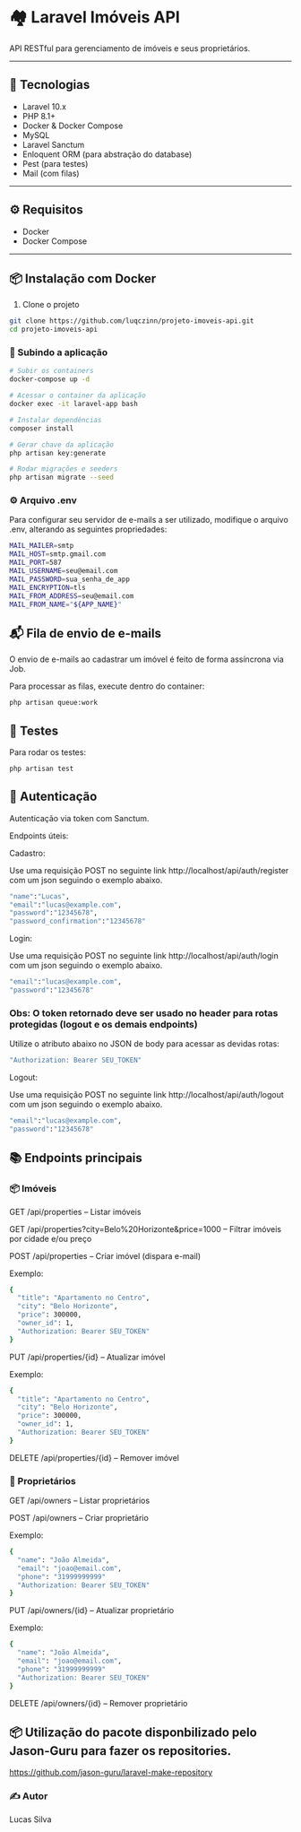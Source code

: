 # 🏘️ Laravel Imóveis API

API RESTful para gerenciamento de imóveis e seus proprietários.

---

## 🚀 Tecnologias

- Laravel 10.x
- PHP 8.1+
- Docker & Docker Compose
- MySQL
- Laravel Sanctum
- Enloquent ORM (para abstração do database)
- Pest (para testes)
- Mail (com filas)

---

## ⚙️ Requisitos

- Docker
- Docker Compose

---
## 📦 Instalação com Docker

1. Clone o projeto
```bash 
git clone https://github.com/luqczinn/projeto-imoveis-api.git
cd projeto-imoveis-api

```

### 🧱 Subindo a aplicação

```bash
# Subir os containers
docker-compose up -d

# Acessar o container da aplicação
docker exec -it laravel-app bash

# Instalar dependências
composer install

# Gerar chave da aplicação
php artisan key:generate

# Rodar migrações e seeders
php artisan migrate --seed
```
### ⚙️ Arquivo .env
Para configurar seu servidor de e-mails a ser utilizado, modifique o arquivo .env, alterando as seguintes propriedades:
```bash
MAIL_MAILER=smtp
MAIL_HOST=smtp.gmail.com
MAIL_PORT=587
MAIL_USERNAME=seu@email.com
MAIL_PASSWORD=sua_senha_de_app
MAIL_ENCRYPTION=tls
MAIL_FROM_ADDRESS=seu@email.com
MAIL_FROM_NAME="${APP_NAME}"
```

## 📬 Fila de envio de e-mails
O envio de e-mails ao cadastrar um imóvel é feito de forma assíncrona via Job.

Para processar as filas, execute dentro do container:

```bash
php artisan queue:work
```

## 🧪 Testes

Para rodar os testes:

```bash
php artisan test
```

## 🔐 Autenticação

Autenticação via token com Sanctum.

Endpoints úteis:

Cadastro:

Use uma requisição POST no seguinte link http://localhost/api/auth/register com um json seguindo o exemplo abaixo.

```bash
"name":"Lucas", 
"email":"lucas@example.com", 
"password":"12345678", 
"password_confirmation":"12345678"
```
Login:

Use uma requisição POST no seguinte link http://localhost/api/auth/login com um json seguindo o exemplo abaixo.
```bash
"email":"lucas@example.com", 
"password":"12345678"
```
### Obs: O token retornado deve ser usado no header para rotas protegidas (logout e os demais endpoints)
Utilize o atributo abaixo no JSON de body para acessar as devidas rotas:

```bash
"Authorization: Bearer SEU_TOKEN"
```

Logout:

Use uma requisição POST no seguinte link http://localhost/api/auth/logout com um json seguindo o exemplo abaixo.
```bash
"email":"lucas@example.com", 
"password":"12345678"
```
## 📚 Endpoints principais

### 📦 Imóveis

GET /api/properties – Listar imóveis

GET /api/properties?city=Belo%20Horizonte&price=1000 – Filtrar imóveis por cidade e/ou preço

POST /api/properties – Criar imóvel (dispara e-mail)

Exemplo:

```bash
{
  "title": "Apartamento no Centro",
  "city": "Belo Horizonte",
  "price": 300000,
  "owner_id": 1,
  "Authorization: Bearer SEU_TOKEN"
}
```

PUT /api/properties/{id} – Atualizar imóvel

Exemplo:

```bash
{
  "title": "Apartamento no Centro",
  "city": "Belo Horizonte",
  "price": 300000,
  "owner_id": 1,
  "Authorization: Bearer SEU_TOKEN"
}
```

DELETE /api/properties/{id} – Remover imóvel

### 👤 Proprietários

GET /api/owners – Listar proprietários

POST /api/owners – Criar proprietário

Exemplo:

```bash
{
  "name": "João Almeida",
  "email": "joao@email.com",
  "phone": "31999999999"
  "Authorization: Bearer SEU_TOKEN"
}
```
PUT /api/owners/{id} – Atualizar proprietário

Exemplo:

```bash
{
  "name": "João Almeida",
  "email": "joao@email.com",
  "phone": "31999999999"
  "Authorization: Bearer SEU_TOKEN"
}
```

DELETE /api/owners/{id} – Remover proprietário

## 📦 Utilização do pacote disponbilizado pelo Jason-Guru para fazer os repositories.

https://github.com/jason-guru/laravel-make-repository


### ✍️ Autor

Lucas Silva